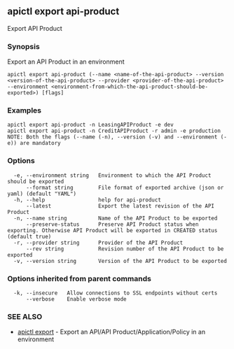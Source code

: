 ## apictl export api-product

Export API Product

### Synopsis

Export an API Product in an environment

```
apictl export api-product (--name <name-of-the-api-product> --version <version-of-the-api-product> --provider <provider-of-the-api-product> --environment <environment-from-which-the-api-product-should-be-exported>) [flags]
```

### Examples

```
apictl export api-product -n LeasingAPIProduct -e dev
apictl export api-product -n CreditAPIProduct -r admin -e production
NOTE: Both the flags (--name (-n), --version (-v) and --environment (-e)) are mandatory
```

### Options

```
  -e, --environment string   Environment to which the API Product should be exported
      --format string        File format of exported archive (json or yaml) (default "YAML")
  -h, --help                 help for api-product
      --latest               Export the latest revision of the API Product
  -n, --name string          Name of the API Product to be exported
      --preserve-status      Preserve API Product status when exporting. Otherwise API Product will be exported in CREATED status (default true)
  -r, --provider string      Provider of the API Product
      --rev string           Revision number of the API Product to be exported
  -v, --version string       Version of the API Product to be exported
```

### Options inherited from parent commands

```
  -k, --insecure   Allow connections to SSL endpoints without certs
      --verbose    Enable verbose mode
```

### SEE ALSO

* [apictl export](apictl_export.md)	 - Export an API/API Product/Application/Policy in an environment

